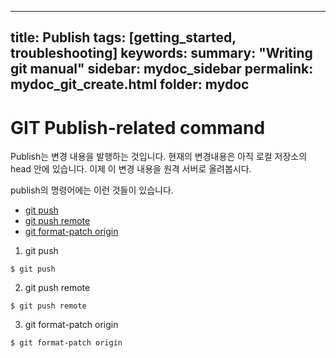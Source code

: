 

---
title: Publish
tags: [getting_started, troubleshooting]
keywords:
summary: "Writing git manual"
sidebar: mydoc_sidebar
permalink: mydoc_git_create.html
folder: mydoc
---


# GIT Publish-related command


Publish는 변경 내용을 발행하는 것입니다.
현재의 변경내용은 아직 로컬 저장소의 head 안에 있습니다.
이제 이 변경 내용을 원격 서버로 올려봅시다. 

publish의 명령어에는 이런 것들이 있습니다. 


 * [git push]()
 * [git push remote]()
 * [git format-patch origin]()



1. git push
```
$ git push
```

2. git push remote
```
$ git push remote
```
3. git format-patch origin
```
$ git format-patch origin
```
